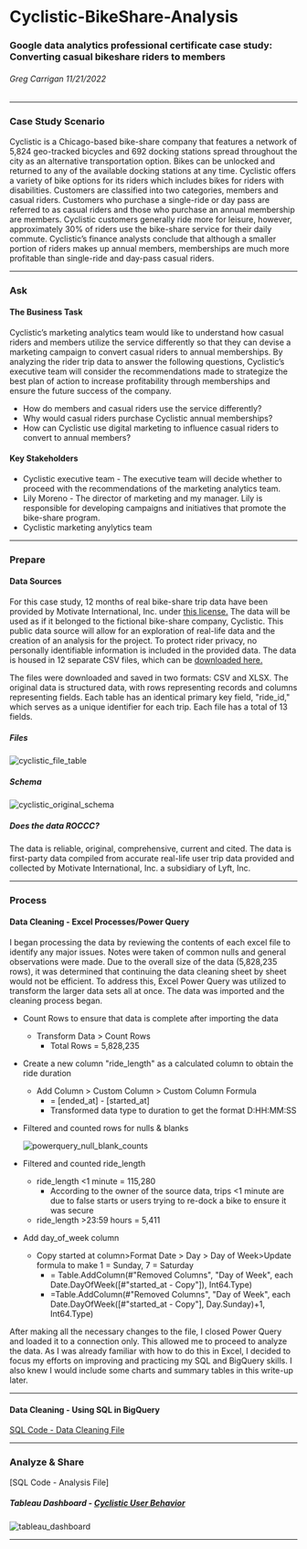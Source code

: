 # Cyclistic-BikeShare-Analysis
### Google data analytics professional certificate case study: Converting casual bikeshare riders to members

###### Greg Carrigan 11/21/2022 
<hr/>

### Case Study Scenario

Cyclistic is a Chicago-based bike-share company that features a network of 5,824 geo-tracked bicycles and 692 docking stations spread throughout the city as an alternative transportation option. Bikes can be unlocked and returned to any of the available docking stations at any time. Cyclistic offers a variety of bike options for its riders which includes bikes for riders with disabilities. Customers are classified into two categories, members and casual riders. Customers who purchase a single-ride or day pass are referred to as casual riders and those who purchase an annual membership are members. Cyclistic customers generally ride more for leisure, however, approximately 30% of riders use the bike-share service for their daily commute. Cyclistic’s finance analysts conclude that although a smaller portion of riders makes up annual members, memberships are much more profitable than single-ride and day-pass casual riders.

---
### Ask
#### The Business Task

Cyclistic’s marketing analytics team would like to understand how casual riders and members utilize the service differently so that they can devise a marketing campaign to convert casual riders to annual memberships. By analyzing the rider trip data to answer the following questions, Cyclistic’s executive team will consider the recommendations made to strategize the best plan of action to increase profitability through memberships and ensure the future success of the company.
 
+ How do members and casual riders use the service differently?
+ Why would casual riders purchase Cyclistic annual memberships?
+ How can Cyclistic use digital marketing to influence casual riders to convert to annual members? 

#### Key Stakeholders

+ Cyclistic executive team - The executive team will decide whether to proceed with the recommendations of the marketing analytics team. 
+ Lily Moreno - The director of marketing and my manager. Lily is responsible for developing campaigns and initiatives that promote the bike-share program.
+ Cyclistic marketing anylytics team

---
### Prepare

#### Data Sources

For this case study, 12 months of real bike-share trip data have been provided by Motivate International, Inc. under [this license.](https://www.divvybikes.com/data-license-agreement) The data will be used as if it belonged to the fictional bike-share company, Cyclistic. This public data source will allow for an exploration of real-life data and the creation of an analysis for the project. To protect rider privacy, no personally identifiable information is included in the provided data. The data is housed in 12 separate CSV files, which can be [downloaded here.](https://divvy-tripdata.s3.amazonaws.com/index.html) 

The files were downloaded and saved in two formats: CSV and XLSX. The original data is structured data, with rows representing records and columns representing fields. Each table has an identical primary key field, "ride_id," which serves as a unique identifier for each trip. Each file has a total of 13 fields. 

##### Files
![cyclistic_file_table](https://user-images.githubusercontent.com/118931271/214158329-ea91ac7a-869b-4b9c-a81d-e070b061d284.PNG)
##### Schema
![cyclistic_original_schema](https://user-images.githubusercontent.com/118931271/214159035-aa1492f8-4d1d-4d54-ad02-f612eaf395ba.PNG)


##### Does the data ROCCC?
The data is reliable, original, comprehensive, current and cited. The data is first-party data compiled from accurate real-life user trip data provided and collected by Motivate International, Inc. a subsidiary of Lyft, Inc.   

---

### Process
#### Data Cleaning - Excel Processes/Power Query

I began processing the data by reviewing the contents of each excel file to identify any major issues. Notes were taken of common nulls and general observations were made. Due to the overall size of the data (5,828,235 rows), it was determined that continuing the data cleaning sheet by sheet would not be efficient. To address this, Excel Power Query was utilized to transform the larger data sets all at once. The data was imported and the cleaning process began.

+ Count Rows to ensure that data is complete after importing the data 
	- Transform Data > Count Rows
		- Total Rows = 5,828,235

+ Create a new column "ride_length" as a calculated column to obtain the ride duration
	- Add Column > Custom Column > Custom Column Formula
		- = [ended_at] - [started_at]
		- Transformed data type to duration to get the format D:HH:MM:SS

+ Filtered and counted rows for nulls & blanks

	![powerquery_null_blank_counts](https://user-images.githubusercontent.com/118931271/214161555-9fe0199d-ea2b-4e95-bc6c-a55967e0454e.PNG)

+ Filtered and counted ride_length 
	- ride_length <1 minute = 115,280
		- According to the owner of the source data, trips <1 minute are due to false starts or users trying to re-dock a bike to ensure it was secure
	- ride_length >23:59 hours = 5,411

+ Add day_of_week column
	- Copy started at column>Format Date > Day > Day of Week>Update formula to make 1 = Sunday, 7 = Saturday
		- = Table.AddColumn(#"Removed Columns", "Day of Week", each Date.DayOfWeek([#"started_at - Copy"]), Int64.Type)
 		- =Table.AddColumn(#"Removed Columns", "Day of Week", each Date.DayOfWeek([#"started_at - Copy"], Day.Sunday)+1, Int64.Type)

After making all the necessary changes to the file, I closed Power Query and loaded it to a connection only. This allowed me to proceed to analyze the data. As I was already familiar with how to do this in Excel, I decided to focus my efforts on improving and practicing my SQL and BigQuery skills. I also knew I would include some charts and summary tables in this write-up later. 

---

#### Data Cleaning - Using SQL in BigQuery

[SQL Code - Data Cleaning File](https://github.com/Greg-Carrigan/Cyclistic-BikeShare-Analysis/blob/320d55fbd3ef39dfe04a21d0b9f303e1401632b9/data_cleaning.sql)

---

### Analyze & Share

[SQL Code - Analysis File]

##### Tableau Dashboard - [Cyclistic User Behavior](https://public.tableau.com/views/CyclisticUserBehavior/Dashboard1?:language=en-US&:display_count=n&:origin=viz_share_link)

![tableau_dashboard](https://user-images.githubusercontent.com/118931271/214441477-48b3e0ec-ab0e-4185-b984-7c9458262043.PNG)

---
